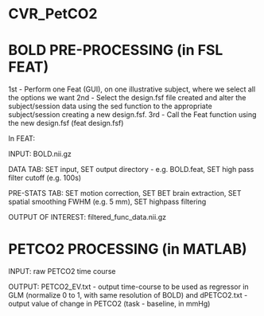 # CVR_PetCO2

# BOLD PRE-PROCESSING (in FSL FEAT)

1st - Perform one Feat (GUI), on one illustrative subject, where we select all the options we want 
2nd - Select the design.fsf file created and alter the subject/session data using the sed function to the appropriate subject/session creating a new design.fsf. 
3rd - Call the Feat function using the new design.fsf (feat design.fsf)

In FEAT:

INPUT: BOLD.nii.gz

DATA TAB: SET input, SET output directory - e.g. BOLD.feat, SET high pass filter cutoff (e.g. 100s)

PRE-STATS TAB: SET motion correction, SET BET brain extraction, SET spatial smoothing FWHM (e.g. 5 mm), SET highpass filtering

OUTPUT OF INTEREST: filtered_func_data.nii.gz


# PETCO2 PROCESSING (in MATLAB)

INPUT: raw PETCO2 time course

OUTPUT: PETCO2_EV.txt - output time-course to be used as regressor in GLM (normalize 0 to 1, with same resolution of BOLD) and dPETCO2.txt - output value of change in PETCO2 (task - baseline, in mmHg)
